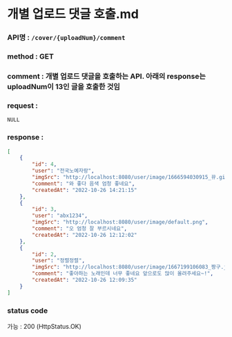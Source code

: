 # 개별 업로드 댓글 호출.md
### API명 : `/cover/{uploadNum}/comment`

### method : GET

### comment : 개별 업로드 댓글을 호출하는 API. 아래의 response는 uploadNum이 13인 글을 호출한 것임

### request :  
    NULL

### response :
~~~json
[
    {
        "id": 4,
        "user": "전국노예자랑",
        "imgSrc": "http://localhost:8080/user/image/1666594030915_뀨.gif",
        "comment": "와 좋다 음색 엄청 좋네요",
        "createdAt": "2022-10-26 14:21:15"
    },
    {
        "id": 3,
        "user": "abx1234",
        "imgSrc": "http://localhost:8080/user/image/default.png",
        "comment": "오 엄청 잘 부르시네요",
        "createdAt": "2022-10-26 12:12:02"
    },
    {
        "id": 2,
        "user": "정렬정렬",
        "imgSrc": "http://localhost:8080/user/image/1667199106083_짱구.jpg",
        "comment": "좋아하는 노래인데 너무 좋네요 앞으로도 많이 올려주세요~!",
        "createdAt": "2022-10-26 12:09:35"
    }
]
~~~

### status code
가능 : 200 (HttpStatus.OK)
